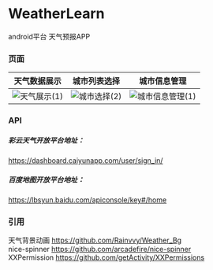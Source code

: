 # WeatherLearn
android平台 天气预报APP

### 页面
|   天气数据展示  |  城市列表选择  |  城市信息管理  |
|  :----:  | :----:  | :----:  |
| ![天气展示(1)](https://user-images.githubusercontent.com/60261425/204461257-774a74dc-35b1-485a-b464-56dba02a48e8.png)  | ![城市选择(2)](https://user-images.githubusercontent.com/60261425/204789387-02039799-49f2-473e-83c5-3fb80445cea4.png) | ![城市信息管理(1)](https://user-images.githubusercontent.com/60261425/204461303-d2371d35-1d54-43ef-ba16-197b43d6c915.png) |

### API
##### 彩云天气开放平台地址：
https://dashboard.caiyunapp.com/user/sign_in/
##### 百度地图开放平台地址：
https://lbsyun.baidu.com/apiconsole/key#/home

### 引用
天气背景动画  https://github.com/Rainvvy/Weather_Bg<br/>
nice-spinner https://github.com/arcadefire/nice-spinner<br/>
XXPermission https://github.com/getActivity/XXPermissions
